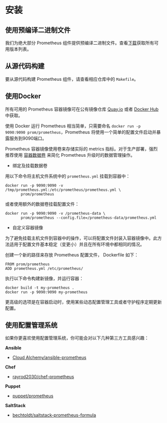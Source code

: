 # 安装

## 使用预编译二进制文件

我们为绝大部分 Prometheus 组件提供预编译二进制文件。查看[下载](https://prometheus.io/download)获取所有可用版本列表。

## 从源代码构建

要从源代码构建 Prometheus 组件，请查看相应仓库中的 ```Makefile```。

## 使用Docker

所有可用的 Prometheus 容器镜像可在公有镜像仓库 [Quay.io](https://quay.io/repository/prometheus/prometheus) 或者 [Docker Hub](https://hub.docker.com/u/prom/) 中获取。

使用 Docker 运行 Prometheus 相当简单，只需要命名 ```docker run -p 9090:9090 prom/prometheus```，Prometheus 将使用一个简单的配置文件启动并暴露服务到9090端口。

Prometheus 容器镜像使用卷来存储实际的 metrics 指标。对于生产部署，强烈推荐使用 [容器数据卷](https://docs.docker.com/engine/admin/volumes/volumes/) 来简化 Prometheus 升级时的数据管理操作。

* 绑定及挂载数据卷

用以下命令将主机文件系统中的 ```prometheus.yml``` 挂载到容器中：

```
docker run -p 9090:9090 -v /tmp/prometheus.yml:/etc/prometheus/prometheus.yml \
       prom/prometheus
```

或者使用额外的数据卷挂载配置文件：

```
docker run -p 9090:9090 -v /prometheus-data \
       prom/prometheus --config.file=/prometheus-data/prometheus.yml
```

* 自定义容器镜像

为了避免挂载主机文件到容器中的操作，可以将配置文件封装入容器镜像中。此方法适用于配置文件基本稳定（变更小）并且在所有环境中都相同的情况。

创建一个新的路径来存放 Prometheus 配置文件， Dockerfile 如下：

```
FROM prom/prometheus
ADD prometheus.yml /etc/prometheus/
```

执行以下命令构建新镜像，并运行容器：

```
docker build -t my-prometheus .
docker run -p 9090:9090 my-prometheus
```

更高级的选项是在容器启动时，使用某些动态配置管理工具或者守护程序定期更新配置。

## 使用配置管理系统

如果你更喜欢使用配置管理系统，你可能会对以下几种第三方工具感兴趣：

**Ansible** 
* [Cloud Alchemy/ansible-prometheus](https://github.com/cloudalchemy/ansible-prometheus)

**Chef** 
* [rayrod2030/chef-prometheus](https://github.com/rayrod2030/chef-prometheus)

**Puppet** 
* [puppet/prometheus](https://forge.puppet.com/puppet/prometheus)

**SaltStack**
* [bechtoldt/saltstack-prometheus-formula](https://github.com/bechtoldt/saltstack-prometheus-formula)



